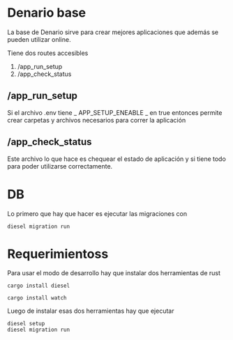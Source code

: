 #   Denario base

La base de Denario sirve para crear mejores aplicaciones que además se pueden utilizar online.

Tiene dos routes accesibles 

1) /app_run_setup
2) /app_check_status

## /app_run_setup

Si el archivo .env tiene _ APP_SETUP_ENEABLE _ en true entonces permite crear carpetas y archivos necesarios para correr la aplicación

## /app_check_status

Este archivo lo que hace es chequear el estado de aplicación y si tiene todo para poder utilizarse correctamente.

# DB

Lo primero que hay que hacer es ejecutar las migraciones con

    diesel migration run

# Requerimientoss

Para usar el modo de desarrollo hay que instalar dos herramientas de rust

    cargo install diesel

    cargo install watch

Luego de instalar esas dos herramientas hay que ejecutar

    diesel setup
    diesel migration run

